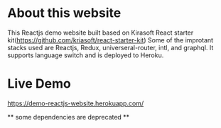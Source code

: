 # About this website
This Reactjs demo website built based on Kirasoft React starter kit(https://github.com/kriasoft/react-starter-kit)
Some of the improtant stacks used are Reactjs, Redux, universeral-router, intl, and graphql.
It supports language switch and is deployed to Heroku.

# Live Demo
https://demo-reactjs-website.herokuapp.com/

** some dependencies are deprecated **
